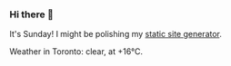 ### Hi there :wave:

It's Sunday! I might be polishing my [static site generator](https://github.com/bewuethr/pandoc-bash-blog).

Weather in Toronto: clear, at +16°C.

